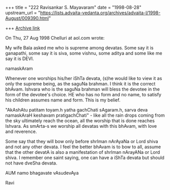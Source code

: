 +++
title = "222 Ravisankar S. Mayavaram"
date = "1998-08-28"
upstream_url = "https://lists.advaita-vedanta.org/archives/advaita-l/1998-August/009390.html"

+++
[Archive link](https://lists.advaita-vedanta.org/archives/advaita-l/1998-August/009390.html)

On Thu, 27 Aug 1998 Chelluri at aol.com wrote:

My wife Bala asked me who is supreme among devatas. Some say it
is ganapathi, some say it is siva, some vishnu, some aditya and
some like me say it is DEVI.


namaskAram

Whenever one worships his/her iShTa devata, (s)he would like to
view it as only the supreme being, as the saguNa brahman. I think
it is the correct bhAvam. Ishvara who is the saguNa brahman will
bless the devotee in the form of the devotee's choice. HE who has
no form and no name, to satisfy his children assumes name and
form.  This is my belief.


"AkAshAtu patitam toyam.h yatha gachChati sAgaram.h, sarva deva
namaskAraH keshavam pratigachChati" - like all the rain drops
coming from the sky  ultimately reach the ocean, all the worship
that is done reaches Ishvara.  As smArta-s we worship all devatas
with this bhAvam, with love and reverence.

Some say that they will bow only before shrIman nArAyaNa or Lord
shiva and not any other devata. I feel the better bhAvam is to
bow to all, assume that the other devatA is also a manifestation
of shrIman nArayANa or Lord shiva. I remember one saint saying,
one can have a iShTa devata but should not have dveSha devata.


AUM namo bhagavate vAsudevAya

Ravi

